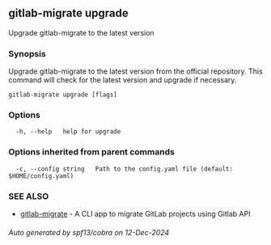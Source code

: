 ## gitlab-migrate upgrade

Upgrade gitlab-migrate to the latest version

### Synopsis

Upgrade gitlab-migrate to the latest version from the official repository.
This command will check for the latest version and upgrade if necessary.

```
gitlab-migrate upgrade [flags]
```

### Options

```
  -h, --help   help for upgrade
```

### Options inherited from parent commands

```
  -c, --config string   Path to the config.yaml file (default: $HOME/config.yaml)
```

### SEE ALSO

* [gitlab-migrate](gitlab-migrate.md)	 - A CLI app to migrate GitLab projects using Gitlab API

###### Auto generated by spf13/cobra on 12-Dec-2024
